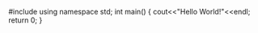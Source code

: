 #include<isotream>
using namespace std;
int main()
{
    cout<<"Hello World!"<<endl;
    return 0;
}
